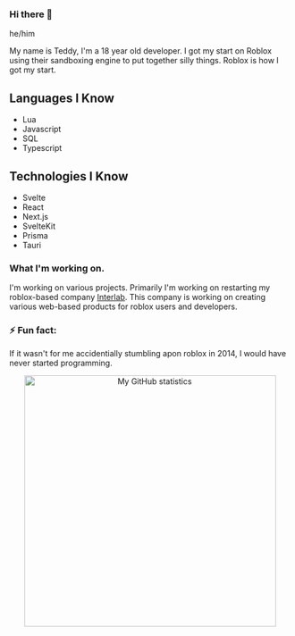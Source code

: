 ### Hi there 👋
he/him

My name is Teddy, I'm a 18 year old developer. I got my start on Roblox using their sandboxing engine to put together silly things. Roblox is how I got my start.

## Languages I Know
- Lua
- Javascript
- SQL
- Typescript

## Technologies I Know
- Svelte
- React
- Next.js
- SvelteKit
- Prisma
- Tauri

### What I'm working on.
I'm working on various projects. Primarily I'm working on restarting my roblox-based company [Interlab](https://github.com/interlab-org). This company is working on creating various web-based products for roblox users and developers.

### ⚡ Fun fact:
If it wasn't for me accidentially stumbling apon roblox in 2014, I would have never started programming.

<p align="center">
<img src="https://github-readme-stats.vercel.app/api?username=uhteddy&show_icons=true" alt="My GitHub statistics" width="450"/>
</p>

